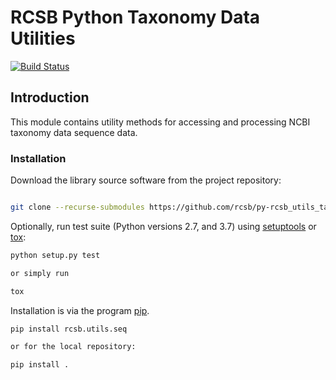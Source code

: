 
# RCSB Python Taxonomy Data Utilities

 [![Build Status](https://dev.azure.com/rcsb/RCSB%20PDB%20Python%20Projects/_apis/build/status/rcsb.py-rcsb_utils_taxonomy?branchName=master)](https://dev.azure.com/rcsb/RCSB%20PDB%20Python%20Projects/_build/latest?definitionId=5&branchName=master)

## Introduction

This module contains utility methods for accessing and processing NCBI taxonomy data sequence data.

### Installation

Download the library source software from the project repository:

```bash

git clone --recurse-submodules https://github.com/rcsb/py-rcsb_utils_taxonomy.git

```

Optionally, run test suite (Python versions 2.7, and 3.7) using
[setuptools](https://setuptools.readthedocs.io/en/latest/) or
[tox](http://tox.readthedocs.io/en/latest/example/platform.html):

```bash
python setup.py test

or simply run

tox
```

Installation is via the program [pip](https://pypi.python.org/pypi/pip).

```bash
pip install rcsb.utils.seq

or for the local repository:

pip install .
```
